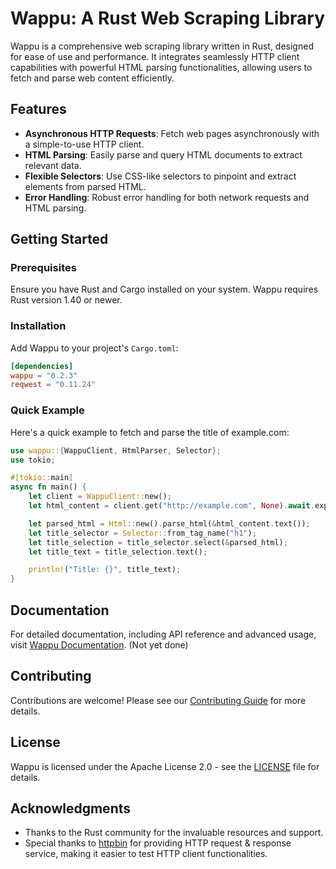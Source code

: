 # Wappu: A Rust Web Scraping Library

Wappu is a comprehensive web scraping library written in Rust, designed for ease of use and performance. It integrates seamlessly HTTP client capabilities with powerful HTML parsing functionalities, allowing users to fetch and parse web content efficiently.

## Features

- **Asynchronous HTTP Requests**: Fetch web pages asynchronously with a simple-to-use HTTP client.
- **HTML Parsing**: Easily parse and query HTML documents to extract relevant data.
- **Flexible Selectors**: Use CSS-like selectors to pinpoint and extract elements from parsed HTML.
- **Error Handling**: Robust error handling for both network requests and HTML parsing.

## Getting Started

### Prerequisites

Ensure you have Rust and Cargo installed on your system. Wappu requires Rust version 1.40 or newer.

### Installation

Add Wappu to your project's `Cargo.toml`:

```toml
[dependencies]
wappu = "0.2.3"
reqwest = "0.11.24"
```

### Quick Example

Here's a quick example to fetch and parse the title of example.com:

```rust
use wappu::{WappuClient, HtmlParser, Selector};
use tokio;

#[tokio::main]
async fn main() {
    let client = WappuClient::new();
    let html_content = client.get("http://example.com", None).await.expect("Failed to fetch content");

    let parsed_html = Html::new().parse_html(&html_content.text());
    let title_selector = Selector::from_tag_name("h1");
    let title_selection = title_selector.select(&parsed_html);
    let title_text = title_selection.text();

    println!("Title: {}", title_text);
}
```

## Documentation

For detailed documentation, including API reference and advanced usage, visit [Wappu Documentation](#). (Not yet done)

## Contributing

Contributions are welcome! Please see our [Contributing Guide](CONTRIBUTING.md) for more details.

## License

Wappu is licensed under the Apache License 2.0 - see the [LICENSE](LICENSE) file for details.

## Acknowledgments

- Thanks to the Rust community for the invaluable resources and support.
- Special thanks to [httpbin](https://httpbin.org/) for providing HTTP request & response service, making it easier to test HTTP client functionalities.

